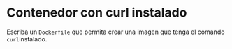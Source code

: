 # Contenedor con curl instalado

Escriba un `Dockerfile` que permita crear una imagen que tenga el comando `curl`instalado. 
